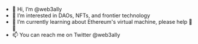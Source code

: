 - 👋 Hi, I’m @web3ally
- 👀 I’m interested in DAOs, NFTs, and frontier technology
- 🌱 I’m currently learning about Ethereum's virtual machine, please help 🙏😂
- 📫 You can reach me on Twitter @web3ally

<!---
web3ally/web3ally is a ✨ special ✨ repository because its `README.md` (this file) appears on your GitHub profile.
You can click the Preview link to take a look at your changes.
--->
